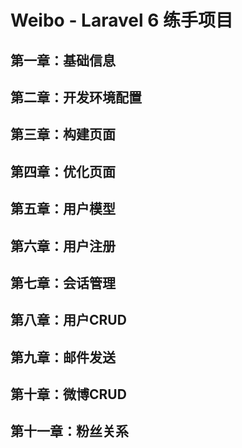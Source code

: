 # Weibo - Laravel 6 练手项目

## 第一章：基础信息
## 第二章：开发环境配置
## 第三章：构建页面
## 第四章：优化页面
## 第五章：用户模型
## 第六章：用户注册
## 第七章：会话管理
## 第八章：用户CRUD
## 第九章：邮件发送
## 第十章：微博CRUD
## 第十一章：粉丝关系




